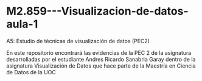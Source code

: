 # M2.859---Visualizacion-de-datos-aula-1

A5: Estudio de técnicas de visualización de datos (PEC2)

En este repositorio encontrará las evidencias de la PEC 2 de la asignatura desarrolladas por el estudiante Andres Ricardo Sanabria Garay dentro de la asignatura Visualización de Datos que hace parte de la Maestría en Ciencia de Datos de la UOC
